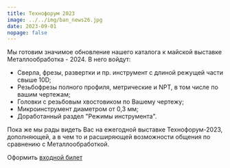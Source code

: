 ```yaml
---
title: Технофорум 2023
image: ../../img/ban_news26.jpg
date: 2023-09-01
nopage: false
---
```

М﻿ы готовим значимое обновление нашего каталога к майской выставке Металлообработка - 2024. В него войдут:

* С﻿верла, фрезы, развертки и пр. инструмент с длиной режущей части свыше 10D;
* Р﻿езьбофрезы полного профиля, метрические и NPT, в том числе по вашим чертежам;
* Г﻿оловки с резьбовым хвостовиком по Вашему чертежу;
* М﻿икроинструмент диаметром от 0,3 мм;
* Д﻿оработанный раздел "Режимы инструмента".

П﻿ока же мы рады видеть Вас на ежегодной выставке Технофорум-2023, дополняющей, а в чем то и расширяющей возможности общения по сравнению с Металлообработкой. 

Оформить [входной билет](https://www.technoforum-expo.ru/ru/visitors/ticket)
